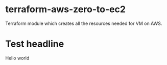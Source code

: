 # terraform-aws-zero-to-ec2

Terraform module which creates all the resources needed for VM on AWS.

# Test headline

Hello world
